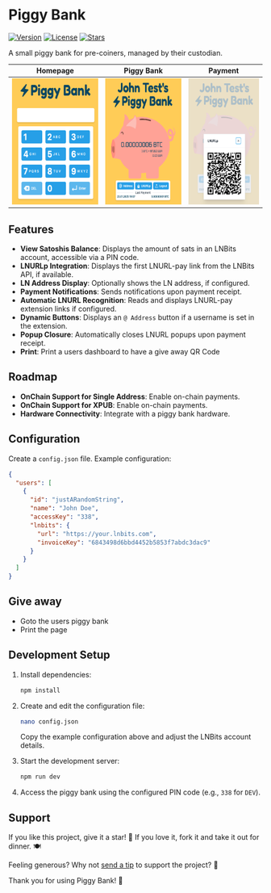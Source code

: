 # Piggy Bank

[![Version](https://img.shields.io/github/package-json/v/thespielplatz/piggy-bank?color=F7941E)](https://github.com/thespielplatz/piggy-bank/)
[![License](https://img.shields.io/github/license/thespielplatz/piggy-bank?color=F7941E)](https://github.com/thespielplatz/piggy-bank/blob/main/LICENSE)
[![Stars](https://img.shields.io/github/stars/thespielplatz/piggy-bank.svg?style=flat&color=F7941E)](https://github.com/thespielplatz/piggy-bank/stargazers)

A small piggy bank for pre-coiners, managed by their custodian.

| **Homepage** | **Piggy Bank** | **Payment** |
|---|---|---|
| <img src="docs/img/homepage.png" alt="Homepage" height="250px"> | <img src="docs/img/piggy.png" alt="Piggy Bank" height="250px"> | <img src="docs/img/lnurlp.png" alt="Payment" height="250px"> |

## Features

- **View Satoshis Balance**: Displays the amount of sats in an LNBits account, accessible via a PIN code.
- **LNURLp Integration**: Displays the first LNURL-pay link from the LNBits API, if available.
- **LN Address Display**: Optionally shows the LN address, if configured.
- **Payment Notifications**: Sends notifications upon payment receipt.
- **Automatic LNURL Recognition**: Reads and displays LNURL-pay extension links if configured.
- **Dynamic Buttons**: Displays an `@ Address` button if a username is set in the extension.
- **Popup Closure**: Automatically closes LNURL popups upon payment receipt.
- **Print**: Print a users dashboard to have a give away QR Code

## Roadmap

- **OnChain Support for Single Address**: Enable on-chain payments.
- **OnChain Support for XPUB**: Enable on-chain payments.
- **Hardware Connectivity**: Integrate with a piggy bank hardware.

## Configuration

Create a `config.json` file. Example configuration:

```json
{
  "users": [
    {
      "id": "justARandomString",
      "name": "John Doe",
      "accessKey": "338",
      "lnbits": {
        "url": "https://your.lnbits.com",
        "invoiceKey": "6843498d6bbd4452b5853f7abdc3dac9"
      }
    }
  ]
}
```

## Give away

- Goto the users piggy bank
- Print the page

## Development Setup

1. Install dependencies:

   ```bash
   npm install
   ```

2. Create and edit the configuration file:

   ```bash
   nano config.json
   ```

   Copy the example configuration above and adjust the LNBits account details.

3. Start the development server:

   ```bash
   npm run dev
   ```

4. Access the piggy bank using the configured PIN code (e.g., `338` for `DEV`).

## Support

If you like this project, give it a star! 🌟 If you love it, fork it and take it out for dinner. 🍽️

Feeling generous? Why not [send a tip](https://thespielplatz.com/tip-jar) to support the project? 💖

Thank you for using Piggy Bank! 🎉
